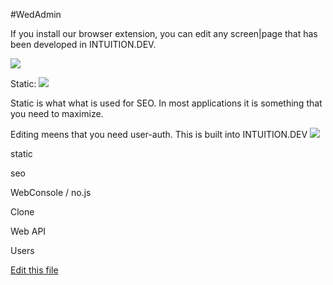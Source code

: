 
#WedAdmin

If you install our browser extension, you can edit any screen|page that has been developed in INTUITION.DEV. 

[![](https://lh3.googleusercontent.com/Ty_P-Jbc9OzJMo1AeBl-5UBrEonckRkdwRU0IubmDx4phGj3o2-yyXmsPcDs5_3jQfFPYWKIqr8=w640-h400-e365)](https://chrome.google.com/webstore/detail/webadmin/oaecohdoihcbaogfkhlfkcdbggnmmbek)

Static:
[![](http://img.youtube.com/vi/979v1byfuSU/0.jpg)](http://www.youtube.com/watch?v=979v1byfuSU)

Static is what what is used for SEO. In most applications it is something that you need to maximize.


Editing meens that you need user-auth. This is built into INTUITION.DEV
[![](http://img.youtube.com/vi/BpNvMqwq9TI/0.jpg)](http://www.youtube.com/watch?v=BpNvMqwq9TI)



static

seo

WebConsole / no.js

Clone

Web API

Users




[Edit this file](https://github.com/intuition-dev/IntuitionDocs/tree/master/docs)
